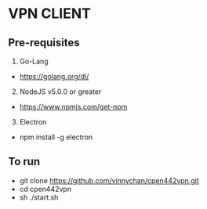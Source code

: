 # VPN CLIENT
## Pre-requisites
1. Go-Lang
  - https://golang.org/dl/
2. NodeJS v5.0.0 or greater
  - https://www.npmjs.com/get-npm
3. Electron
  - npm install -g electron

## To run
- git clone https://github.com/vinnychan/cpen442vpn.git
- cd cpen442vpn
- sh ./start.sh
